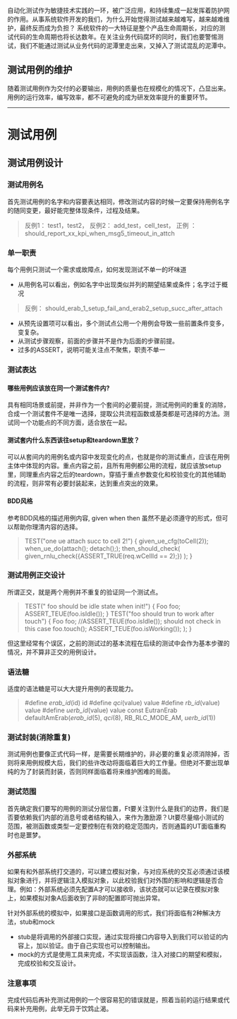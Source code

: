 自动化测试作为敏捷技术实践的一环，被广泛应用，和持续集成一起发挥着防护网的作用。从事系统软件开发的我们，为什么开始觉得测试越来越难写，越来越难维护，最终反而成为负担？ 系统软件的一大特征是整个产品生命周期长，对应的测试代码的生命周期也将长达数年。在关注业务代码腐坏的同时，我们也要警惕测试，我们不能通过测试从业务代码的泥潭里走出来，又掉入了测试混乱的泥潭中。

## 测试用例的维护
随着测试用例作为交付的必要输出，用例的质量也在规模化的情况下，凸显出来。用例的运行效率，编写效率，都不可避免的成为研发效率提升的重要环节。
***
# 测试用例

## 测试用例设计
### 测试用例名
首先测试用例的名字和内容要表达相同，修改测试内容的时候一定要保持用例名字的随同变更，最好能完整体现条件，过程及结果。
> 反例1： test1，test2，
> 反例2： add_test，cell_test，
> 正例 ： should_report_xx_kpi_when_msg5_timeout_in_attch

### 单一职责
每个用例只测试一个需求或故障点，如何发现测试不单一的坏味道
* 从用例名可以看出，例如名字中出现类似并列的期望结果或条件；名字过于概况
> 反例： should_erab_1_setup_fail_and_erab2_setup_succ_after_attach
* 从预先设置项可以看出，多个测试点公用一个用例会导致一些前置条件变多，变复杂。
* 从测试步骤观察，前面的步骤并不是作为后面的步骤前提。
* 过多的ASSERT，说明可能关注点不聚焦，职责不单一

### 测试表达
#### 哪些用例应该放在同一个测试套件内? 
具有相同场景或前提，并非作为一个套间的必要前提，测试用例间的重复的消除，合成一个测试套件不是唯一选择，提取公共流程函数或基类都是可选择的方法。测试同一个功能点的不同方面，适合放在一起。

#### 测试套内什么东西该往setup和teardown里放？
可以从套间内的用例名或内容中发现变化的点，也就是你的测试重点，应该在用例主体中体现的内容。重点内容之前，且所有用例都公用的流程，就应该放setup里，同理重点内容之后的teardown，穿插于重点参数变化和校验变化的其他辅助的流程，则非常有必要封装起来，达到重点突出的效果。

#### BDD风格
参考BDD风格的描述用例内容, given when then 虽然不是必须遵守的形式，但可以帮助你理清内容的选择。
>   TEST("one ue attach succ to cell 2!")
>	{
>        given_ue_cfg(toCell(2));
>        when_ue_do(attach(); detach(););
>        then_should_check(
>                  given_rnlu_check({ASSERT_TRUE(req.wCellId == 2);})
>        );
>	}

### 测试用例正交设计
所谓正交，就是两个用例并不重复的验证同一个测试点。
>   TEST(" foo should be idle state when init!")
>	{
>	    Foo foo;
>       ASSERT_TEUE(foo.isIdle());
>	}
>   TEST("foo should trun to work after touch")
>	{
>	    Foo foo;
>       //ASSERT_TEUE(foo.isIdle()); should not check in this case
>       foo.touch();
>       ASSERT_TEUE(foo.isWorking());
>        );
>	}

但这里经常有个误区，之前的测试过的基本流程在后续的测试中会作为基本步骤的情况，并不算非正交的用例设计。

### 语法糖
适度的语法糖是可以大大提升用例的表现能力。
> \#define _erab_id_(id) id
> \#define _qci_(value) value
> \#define _rb_id_(value) value
> \#define _uerb_id_(value) value
> const EutranErab defaultAmErab(_erab_id_(5), _qci_(8), RB_RLC_MODE_AM, _uerb_id_(1))

### 测试封装(消除重复)
测试用例也要像正式代码一样，是需要长期维护的，非必要的重复必须消除掉，否则将来用例规模大后，我们的些许改动将面临着巨大的工作量。但绝对不要出现单纯的为了封装而封装，否则同样面临着将来维护困难的局面。

### 测试范围
首先确定我们要写的用例的测试分层位置，Ft要关注到什么是我们的边界，我们是否要依赖我们内部的消息号或者结构输入，来作为激励源？Ut要尽量缩小测试的范围，被测函数或类型一定要控制在有效的稳定范围内，否则通篇的UT面临重构时也是噩梦。

### 外部系统
如果有和外部系统打交道的，可以建立模拟对象，与对应系统的交互必须通过该模拟对象进行，并将逻辑注入模拟对象，以此校验我们对外围的影响和逻辑是否合理。例如：外部系统必须先配置A才可以接收B，该状态就可以记录在模拟对象上，如果模拟对象A后面收到了非B的配置即可抛出异常。

针对外部系统的模拟中，如果接口是函数调用的形式，我们将面临有2种解决方法，stub和mock
* stub是将调用的外部接口实现，通过实现将接口内容导入到我们可以验证的内容上，加以验证。由于自己实现也可以控制输出。
* mock的方式是使用工具来完成，不实现该函数，注入对接口的期望和模拟，完成校验和交互设计。

### 注意事项
完成代码后再补充测试用例的一个很容易犯的错误就是，照着当前的运行结果或代码来补充用例，此举无异于饮鸩止渴。
